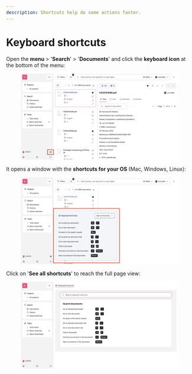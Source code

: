 ```yaml
---
description: Shortcuts help do some actions faster.
---
```


# Keyboard shortcuts

Open the **menu** > '**Search**' > '**Documents**' and click the **keyboard icon** at the bottom of the menu:

<figure><img src="../.gitbook/assets/Screenshot 2025-06-10 at 10.40.56.png" alt="Screenshot of Datashare&#x27;s search documents page in List layout where the &#x27;Keyboard&#x27; icon at the bottom of the left menu is highlighted"><figcaption></figcaption></figure>

It opens a window with the **shortcuts for your OS** (Mac, Windows, Linux):

<figure><img src="../.gitbook/assets/Screenshot 2025-06-10 at 10.43.40.png" alt="Screenshot of Datashare&#x27;s search documents page in List layout where the &#x27;Keyboard&#x27; icon at the bottom of the left menu is hovered and the &#x27;Keyboard shortcuts&#x27; popover is highlighted"><figcaption></figcaption></figure>

Click on '**See all shortcuts**' to reach the full page view:

<figure><img src="../.gitbook/assets/Screenshot 2025-06-10 at 10.44.18.png" alt="Screenshot of Datashare&#x27;s keyboard shortcuts page"><figcaption></figcaption></figure>
